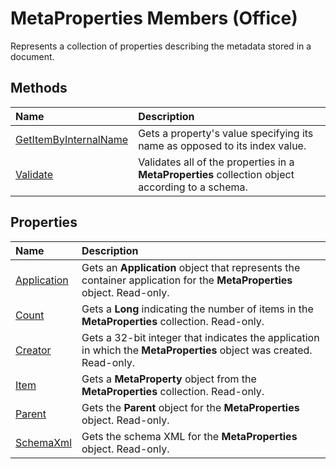 
# MetaProperties Members (Office)
Represents a collection of properties describing the metadata stored in a document.

## Methods



|**Name**|**Description**|
|:-----|:-----|
| [GetItemByInternalName](27c6bcd8-8631-1dbe-5df1-67c33b757c03.md)|Gets a property's value specifying its name as opposed to its index value.|
| [Validate](658532c6-c8c0-ff01-3736-4161a09af2bb.md)|Validates all of the properties in a  **MetaProperties** collection object according to a schema.|

## Properties



|**Name**|**Description**|
|:-----|:-----|
| [Application](40f520da-9408-06f9-f51d-1b4dda0d452b.md)|Gets an  **Application** object that represents the container application for the **MetaProperties** object. Read-only.|
| [Count](ceb7c117-4d5a-511c-a849-b3cc9041d298.md)|Gets a  **Long** indicating the number of items in the **MetaProperties** collection. Read-only.|
| [Creator](377c8cee-9561-21aa-666c-f5e291ca899a.md)|Gets a 32-bit integer that indicates the application in which the  **MetaProperties** object was created. Read-only.|
| [Item](e1c30443-08c3-85bc-bfdd-59cd825b63e5.md)|Gets a  **MetaProperty** object from the **MetaProperties** collection. Read-only.|
| [Parent](cafd45a4-59ea-4459-3c35-75062964e5c9.md)|Gets the  **Parent** object for the **MetaProperties** object. Read-only.|
| [SchemaXml](c51acc59-3014-8678-c697-425be9dc3aeb.md)|Gets the schema XML for the  **MetaProperties** object. Read-only.|
